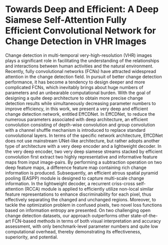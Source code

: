# Towards Deep and Efficient: A Deep Siamese Self-Attention Fully Efficient Convolutional Network for Change Detection in VHR Images
Change detection in multi-temporal very-high-resolution (VHR) images plays a significant role in facilitating the understanding of the relationships and interactions between human activities and the natural environment. Recently, fully convolutional networks (FCNs) have attracted widespread attention in the change detection field. In pursuit of better change detection performance, it has become a tendency to design deeper and more complicated FCNs, which inevitably brings about huge numbers of parameters and an unbearable computational burden. With the goal of designing a quite deep architecture to obtain more precise change detection results while simultaneously decreasing parameter numbers to improve efficiency, in this work, we present a very deep and efficient change detection network, entitled EffCDNet. In EffCDNet, to reduce the numerous parameters associated with deep architecture, an efficient convolution consisting of depth-wise convolution and group convolution with a channel shuffle mechanism is introduced to replace standard convolutional layers. In terms of the specific network architecture, EffCDNet does not use mainstream UNet-like architecture, but rather adopts another type of architecture with a very deep encoder and a lightweight decoder. In the very deep encoder, two very deep siamese streams stacked by efficient convolution first extract two highly representative and informative feature maps from input image-pairs. By performing a subtraction operation on two deep feature maps, a difference feature map containing rich change information is produced. Subsequently, an efficient atrous spatial pyramid pooling (EASPP) module is designed to capture multi-scale change information. In the lightweight decoder, a recurrent criss-cross self-attention (RCCA) module is applied to efficiently utilize non-local similar feature representations to enhance discriminability for each pixel, thus effectively separating the changed and unchanged regions. Moreover, to tackle the optimization problem in confused pixels, two novel loss functions based on information entropy are presented. On two challenging open change detection datasets, our approach outperforms other state-of-the-art FCN-based methods in terms of both visual interpretation and accuracy assessment, with only benchmark-level parameter numbers and quite low computational overhead, thereby demonstrating its effectiveness, superiority, and potential.
